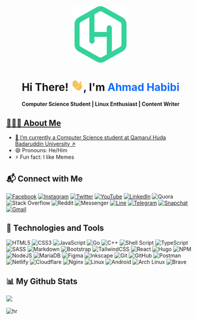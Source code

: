 <p align="center"><a href="https://habibi2004.pages.dev/"><img width="150" src="./assets/habiLogo.svg" /></a></p>

<h1 align="center">Hi There! <img src="./assets/Hi.gif" height="32" />, I'm <a href="https://habibi2004.pages.dev/" style="color:#0d6efd;text-decoration: none;">Ahmad Habibi</a></h1>
<h4 align="center">Computer Science Student <a href="/">|</a> Linux Enthusiast <a href="/">|</a> Content Writer <a href="/"></h4>

## 👨🏻‍💻 About Me

-  🔭 I’m currently a Computer Science student at <a href="https://uniqhba.ac.id/">Qamarul Huda Badaruddin University ↗️</a>
-  😄 Pronouns: He/Him
-  ⚡ Fun fact: I like Memes

## 📬 Connect with Me

[![Facebook](https://img.shields.io/badge/Facebook-%231877F2.svg?style=for-the-badge&logo=Facebook&logoColor=white)](https://www.facebook.com/ahmad.habibi7159)
[![Instagram](https://img.shields.io/badge/-Instagram-%23E4405F.svg?style=for-the-badge&logo=Instagram&logoColor=white)](https://www.instagram.com/ahmadhabibi14_)
[![Twitter](https://img.shields.io/badge/Twitter-%231DA1F2.svg?style=for-the-badge&logo=Twitter&logoColor=white)](https://twitter.com/ahmadh4bibi14)
[![YouTube](https://img.shields.io/badge/YouTube-%23FF0000.svg?style=for-the-badge&logo=YouTube&logoColor=white)](https://www.youtube.com/channel/UC-MdZA9OwLIzYDi4pXaGvsg)
[![LinkedIn](https://img.shields.io/badge/linkedin-%230077B5.svg?style=for-the-badge&logo=linkedin&logoColor=white)](https://www.linkedin.com/in/ahmadhabibi14)
![Quora](https://img.shields.io/badge/Quora-%23B92B27.svg?style=for-the-badge&logo=Quora&logoColor=white)
![Stack Overflow](https://img.shields.io/badge/-Stackoverflow-FE7A16?style=for-the-badge&logo=stack-overflow&logoColor=white)
![Reddit](https://img.shields.io/badge/Reddit-FF4500?style=for-the-badge&logo=reddit&logoColor=white)
![Messenger](https://img.shields.io/badge/Messenger-00B2FF?style=for-the-badge&logo=messenger&logoColor=white)
[![Line](https://img.shields.io/badge/Line-00C300?style=for-the-badge&logo=line&logoColor=white)](https://line.me/ti/p/~ahmadhabibi14_)
[![Telegram](https://img.shields.io/badge/Telegram-DEDEDE?style=for-the-badge&logo=telegram&logoColor=white)](https://t.me/ahmadhabibi14)
[![Snapchat](https://img.shields.io/badge/Snapchat-%23FFFC00.svg?style=for-the-badge&logo=Snapchat&logoColor=white)](https://www.snapchat.com/add/ahmadhabibi7159)
[![Gmail](https://img.shields.io/badge/Gmail-D14836?style=for-the-badge&logo=gmail&logoColor=white)](mailto:habibi0751@gmail.com)

## 🔧 Technologies and Tools

![HTML5](https://img.shields.io/badge/html5-%23E34F26.svg?style=for-the-badge&logo=html5&logoColor=white)
![CSS3](https://img.shields.io/badge/css3-%231572B6.svg?style=for-the-badge&logo=css3&logoColor=white)
![JavaScript](https://img.shields.io/badge/javascript-%23323330.svg?style=for-the-badge&logo=javascript&logoColor=%23F7DF1E)
![Go](https://img.shields.io/badge/go-%2300ADD8.svg?style=for-the-badge&logo=go&logoColor=white)
![C++](https://img.shields.io/badge/c++-%2300599C.svg?style=for-the-badge&logo=c%2B%2B&logoColor=white)
![Shell Script](https://img.shields.io/badge/shell_script-%23121011.svg?style=for-the-badge&logo=gnu-bash&logoColor=white)
![TypeScript](https://img.shields.io/badge/typescript-%23007ACC.svg?style=for-the-badge&logo=typescript&logoColor=white)
![SASS](https://img.shields.io/badge/SASS-hotpink.svg?style=for-the-badge&logo=SASS&logoColor=white)
![Markdown](https://img.shields.io/badge/markdown-%23000000.svg?style=for-the-badge&logo=markdown&logoColor=white)
![Bootstrap](https://img.shields.io/badge/bootstrap-%23563D7C.svg?style=for-the-badge&logo=bootstrap&logoColor=white)
![TailwindCSS](https://img.shields.io/badge/tailwindcss-%2338B2AC.svg?style=for-the-badge&logo=tailwind-css&logoColor=white)
![React](https://img.shields.io/badge/react-%2320232a.svg?style=for-the-badge&logo=react&logoColor=%2361DAFB)
![Hugo](https://img.shields.io/badge/Hugo-ff4088?style=for-the-badge&logo=hugo&logoColor=white)
![NPM](https://img.shields.io/badge/NPM-%23000000.svg?style=for-the-badge&logo=npm&logoColor=white)
![NodeJS](https://img.shields.io/badge/node.js-6DA55F?style=for-the-badge&logo=node.js&logoColor=white)
![MariaDB](https://img.shields.io/badge/MariaDB-003545?style=for-the-badge&logo=mariadb&logoColor=white)
![Figma](https://img.shields.io/badge/figma-%23F24E1E.svg?style=for-the-badge&logo=figma&logoColor=white)
![Inkscape](https://img.shields.io/badge/Inkscape-e0e0e0?style=for-the-badge&logo=inkscape&logoColor=080A13)
![Git](https://img.shields.io/badge/git-%23F05033.svg?style=for-the-badge&logo=git&logoColor=white)
![GitHub](https://img.shields.io/badge/github-%23121011.svg?style=for-the-badge&logo=github&logoColor=white)
![Postman](https://img.shields.io/badge/Postman-FF6C37?style=for-the-badge&logo=postman&logoColor=white)
![Netlify](https://img.shields.io/badge/netlify-%23000000.svg?style=for-the-badge&logo=netlify&logoColor=#00C7B7)
![Cloudflare](https://img.shields.io/badge/Cloudflare-F38020?style=for-the-badge&logo=Cloudflare&logoColor=white)
![Nginx](https://img.shields.io/badge/nginx-%23009639.svg?style=for-the-badge&logo=nginx&logoColor=white)
![Linux](https://img.shields.io/badge/Linux-FCC624?style=for-the-badge&logo=linux&logoColor=black)
![Android](https://img.shields.io/badge/Android-3DDC84?style=for-the-badge&logo=android&logoColor=white)
![Arch Linux](https://img.shields.io/badge/Arch_Linux-1793D1?style=for-the-badge&logo=arch-linux&logoColor=white)
![Brave](https://img.shields.io/badge/Brave-FB542B?style=for-the-badge&logo=Brave&logoColor=white)

## 📊 My Github Stats

<img src="[![Top Langs](https://github-readme-stats.vercel.app/api/top-langs/?username=ahmadhabibi14&langs_count=8)](https://github.com/anuraghazra/github-readme-stats)" />

![hr](https://user-images.githubusercontent.com/39755201/159233055-3bd55a37-7284-46ad-b759-5ab0c13b3828.png)
